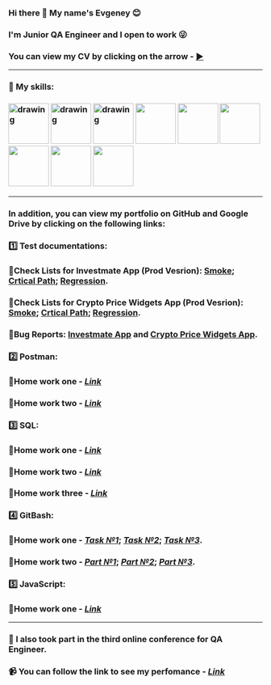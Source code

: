 ### Hi there 👋 My name's Evgeney :blush:
### I'm Junior QA Engineer and I open to work :stuck_out_tongue_winking_eye: 
### You can view my CV by clicking on the arrow - [:arrow_forward:](https://drive.google.com/file/d/14UWaZK316h8kwqF_Y2ae8fHWzDnIVgqX/view?usp=share_link)
___
### :diamond_shape_with_a_dot_inside: My skills:
### <img src="https://www.digiseller.ru/preview/1018011/p1_3287481_f611780d.jpg" alt="drawing" width="80"/> <img src="https://www.wikivideo.eu/img/screen/76542.png" alt="drawing" width="80"/> <img src="https://upload.wikimedia.org/wikipedia/commons/thumb/b/b5/DBeaver_logo.svg/1200px-DBeaver_logo.svg.png" alt="drawing" width="80 "/> <img src="https://res.cloudinary.com/startup-grind/image/upload/c_fill,dpr_2.0,f_auto,g_center,h_1080,q_100,w_1080/v1/gcs/platform-data-atlassian/events/jiralogo_1Z87Yaw.png" width="80"/> <img src="https://courses24.net/wp-content/uploads/2022/06/udemy-sovremennyj-javascript-s-nulya-na-realnyh-proektah-denis-meshheryakov_62972ac983612.png" width="80"/> <img src="https://cdn.freebiesupply.com/logos/large/2x/git-icon-logo-png-transparent.png" width="80"/> <img src="https://fuzeservers.ru/wp-content/uploads/b/c/a/bcaacf5e302ad636540f125577be3127.png" width="80"/> <img src="https://pictures.telegram-store.com/channels/kanal-catalog-telegram/4166_2021_06_21_1_.jpg" width="80"/> <img src="https://miro.medium.com/max/1200/1*AmHbL-hnvRD6JJGruVu64A.png" width="80"/> 
___
### In addition, you can view my portfolio on GitHub and Google Drive by clicking on the following links:
### :one: Test documentations:
### 🔸Check Lists for Investmate App (Prod Vesrion): [Smokе](https://docs.google.com/spreadsheets/d/18ytV0OAsYlJYjIoDi81GboPaq-nEO7IxCB57tpYulb8/edit#gid=1048996990); [Crtical Path](https://docs.google.com/spreadsheets/d/18ytV0OAsYlJYjIoDi81GboPaq-nEO7IxCB57tpYulb8/edit#gid=1372499893); [Regression](https://docs.google.com/spreadsheets/d/18ytV0OAsYlJYjIoDi81GboPaq-nEO7IxCB57tpYulb8/edit#gid=0).
### 🔸Check Lists for Crypto Price Widgets App (Prod Vesrion): [Smokе](https://docs.google.com/spreadsheets/d/1gfX5z899m5hREeXdSLKp-C44XkXXxojA2O91NvNOEUM/edit#gid=0); [Crtical Path](https://docs.google.com/spreadsheets/d/1gfX5z899m5hREeXdSLKp-C44XkXXxojA2O91NvNOEUM/edit#gid=1415740746); [Regression](https://docs.google.com/spreadsheets/d/1gfX5z899m5hREeXdSLKp-C44XkXXxojA2O91NvNOEUM/edit#gid=1373078348).
### 🔸Bug Reports: [Investmate App](https://docs.google.com/spreadsheets/d/12G1pVsco2yrww5j1gfW0AvF8psEplvSRoSPC1x-fQcA/edit#gid=0) and [Crypto Price Widgets App](https://docs.google.com/spreadsheets/d/1gfX5z899m5hREeXdSLKp-C44XkXXxojA2O91NvNOEUM/edit#gid=1390548020).
### :two: Postman:
### 🔸Home work one - [*Link*](https://github.com/EvgeneyKEO/Postman#large_orange_diamond-postman_hw_1)
### 🔸Home work two - [*Link*](https://github.com/EvgeneyKEO/Postman#large_orange_diamond-postman_hw_2)
### :three: SQL:
### 🔸Home work one - [*Link*](https://github.com/EvgeneyKEO/SQL#large_orange_diamond-sql-hw-1)
### 🔸Home work two - [*Link*](https://github.com/EvgeneyKEO/SQL#large_orange_diamond-sql-hw-2)
### 🔸Home work three - [*Link*](https://github.com/EvgeneyKEO/SQL#large_orange_diamond-sql-hw-3)
### :four: GitBash:
### 🔸Home work one - [*Task №1*](https://github.com/EvgeneyKEO/GitBash_HW1#задание-1-linux-terminal-gitbash-commands); [*Task №2*](https://github.com/EvgeneyKEO/GitBash_HW1#задание-2---отправить-http-запрос-на-сервер); [*Task №3*](https://github.com/EvgeneyKEO/GitBash_HW1#задание-3---написать-скрипт-который-выполнит-автоматически-пункты-3-4-5-6-7-8-13).
### 🔸Home work two - [*Part №1*](https://github.com/EvgeneyKEO/JSON#large_orange_diamond-json); [*Part №2*](https://github.com/EvgeneyKEO/XML#large_orange_diamond-xml); [*Part №3*](https://github.com/EvgeneyKEO/TXT#large_orange_diamond-txt).
### :five: JavaScript:
### 🔸Home work one - [*Link*](https://github.com/EvgeneyKEO/JavaScript#large_orange_diamond-javascript_hw_1)
______________________
### :large_blue_diamond: I also took part in the third online conference for QA Engineer. 
### 📹 You can follow the link to see my perfomance - [*Link*](https://www.youtube.com/watch?t=2058&v=sW3vny7kt20&feature=youtu.be) 
